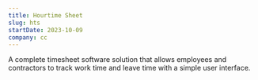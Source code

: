 ```yaml
---
title: Hourtime Sheet
slug: hts
startDate: 2023-10-09
company: cc
---
```


A complete timesheet software solution that allows employees and contractors to track work time and leave time with a
simple user interface.
